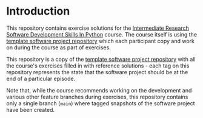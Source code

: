 # Introduction

This repository contains exercise solutions for the [Intermediate Research Software Development Skills In Python](https://github.com/carpentries-incubator/python-intermediate-development) course. The course itself is using the [template software project repository](https://github.com/carpentries-incubator/python-intermediate-inflammation) which each participant copy and work on during the course as part of exercises. 

This repository is a copy of the [template software project repository](https://github.com/carpentries-incubator/python-intermediate-inflammation) with all the course's exercises filled in with reference solutions - each tag on this repository represents the state that the software project should be at the end of a particular episode.

Note that, while the course recommends working on the development and various other feature branches during exercises, this repository contains only a single branch (`main`) where tagged snapshots of the software project have been created.
